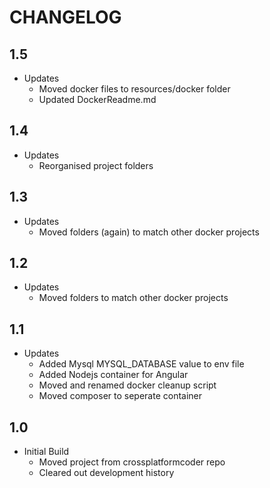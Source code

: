 # CHANGELOG

## 1.5
- Updates
    - Moved docker files to resources/docker folder
    - Updated DockerReadme.md
## 1.4
- Updates
    - Reorganised project folders
## 1.3
- Updates
    - Moved folders (again) to match other docker projects
## 1.2
- Updates
    - Moved folders to match other docker projects
## 1.1
- Updates
    - Added Mysql MYSQL_DATABASE value to env file
    - Added Nodejs container for Angular
    - Moved and renamed docker cleanup script
    - Moved composer to seperate container
## 1.0
- Initial Build
    - Moved project from crossplatformcoder repo
    - Cleared out development history
